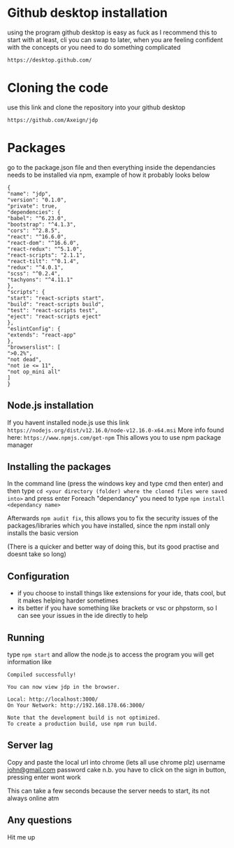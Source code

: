 # Github desktop installation
using the program github desktop is easy as fuck as I recommend this to start with at least, 
cli you can swap to later, when you are feeling confident with the concepts or you need to do something complicated
```
https://desktop.github.com/
```

# Cloning the code
use this link and clone the repository into your github desktop
```
https://github.com/Axeign/jdp
```

# Packages
go to the package.json file and then everything inside the dependancies needs to be installed via npm, example of how it probably looks below
```
{
"name": "jdp",
"version": "0.1.0",
"private": true,
"dependencies": {
"babel": "^6.23.0",
"bootstrap": "^4.1.3",
"cors": "^2.8.5",
"react": "^16.6.0",
"react-dom": "^16.6.0",
"react-redux": "^5.1.0",
"react-scripts": "2.1.1",
"react-tilt": "^0.1.4",
"redux": "^4.0.1",
"scss": "^0.2.4",
"tachyons": "^4.11.1"
},
"scripts": {
"start": "react-scripts start",
"build": "react-scripts build",
"test": "react-scripts test",
"eject": "react-scripts eject"
},
"eslintConfig": {
"extends": "react-app"
},
"browserslist": [
">0.2%",
"not dead",
"not ie <= 11",
"not op_mini all"
]
}
```

## Node.js installation
If you havent installed node.js use this link 
`https://nodejs.org/dist/v12.16.0/node-v12.16.0-x64.msi`
More info found here: `https://www.npmjs.com/get-npm`
This allows you to use npm package manager

## Installing the packages
In the command line (press the windows key and type cmd then enter) and then type `cd <your directory (folder) where the cloned files were saved into>` and press enter
Foreach "dependancy" you need to type `npm install <dependancy name>`

Afterwards `npm audit fix`, this allows you to fix the security issues of the packages/libraries which you have installed, since the npm install only installs the basic version

(There is a quicker and better way of doing this, but its good practise and doesnt take so long)

## Configuration
- if you choose to install things like extensions for your ide, thats cool, but it makes helping harder sometimes
- its better if you have something like brackets or vsc or phpstorm, so I can see your issues in the ide directly to help

## Running
type `npm start`
and allow the node.js to access the program
you will get information like 

```
Compiled successfully!

You can now view jdp in the browser.

Local: http://localhost:3000/
On Your Network: http://192.168.178.66:3000/

Note that the development build is not optimized.
To create a production build, use npm run build.
```

## Server lag
Copy and paste the local url into chrome (lets all use chrome plz)
username john@gmail.com
password cake
n.b. you have to click on the sign in button, pressing enter wont work

This can take a few seconds because the server needs to start, its not always online atm

## Any questions
Hit me up

